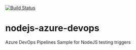 [![Build Status](https://dev.azure.com/shahnawaz-khan/azure-github-devops/_apis/build/status/github-nodejs-azure-devops?branchName=master)](https://dev.azure.com/shahnawaz-khan/azure-github-devops/_build/latest?definitionId=5?branchName=master)

# nodejs-azure-devops
Azure DevOps Pipelines Sample for NodeJS
testing triggers
